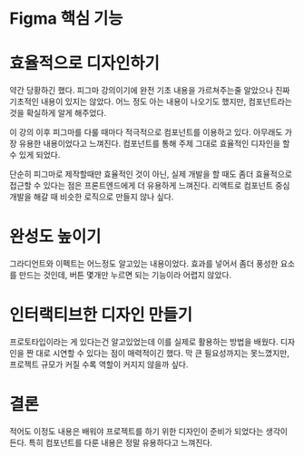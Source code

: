 # Figma 핵심 기능

# 효율적으로 디자인하기

약간 당황하긴 했다. 피그마 강의이기에 완전 기초 내용을 가르쳐주는줄 알았으나 진짜 기초적인 내용이 있지는 않았다. 어느 정도 아는 내용이 나오기도 했지만, 컴포넌트라는 것을 확실하게 알게 해주었다.

이 강의 이후 피그마를 다룰 때마다 적극적으로 컴포넌트를 이용하고 있다. 아무래도 가장 유용한 내용이었다고 느껴진다. 컴포넌트를 통해 주제 그대로 효율적인 디자인을 할 수 있게 되었다.

단순히 피그마로 제작할때만 효율적인 것이 아닌, 실제 개발을 할 때도 좀더 효율적으로 접근할 수 있다는 점은 프론트엔드에게 더 유용하게 느껴진다. 리액트로 컴포넌트 중심 개발을 해갈 때 비슷한 로직으로 만들지 않나 싶다.

# 완성도 높이기

그라디언트와 이펙트는 어느정도 알고있는 내용이었다. 효과를 넣어서 좀더 풍성한 요소를 만드는 것인데, 버튼 몇개만 누르면 되는 기능이라 어렵지 않았다.

# 인터랙티브한 디자인 만들기

프로토타입이라는 게 있다는건 알고있었는데 이를 실제로 활용하는 방법을 배웠다. 디자인을 짠 대로 시연할 수 있다는 점이 매력적이긴 했다. 막 큰 필요성까지는 못느꼈지만, 프로젝트 규모가 커질 수록 역할이 커지지 않을까 싶다.

# 결론

적어도 이정도 내용은 배워야 프로젝트를 하기 위한 디자인이 준비가 되었다는 생각이 든다. 특히 컴포넌트를 다룬 내용은 정말 유용하다고 느껴진다.

